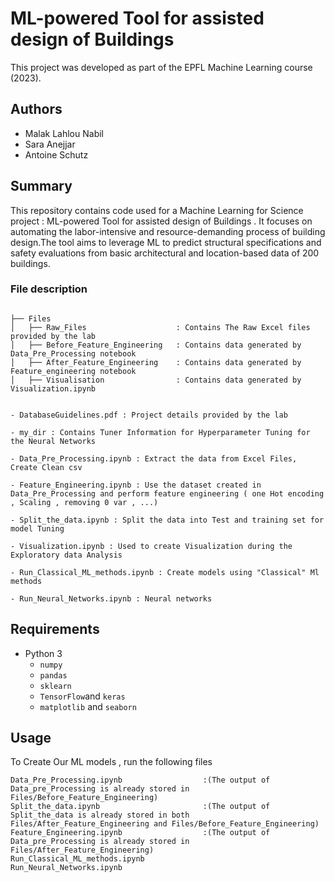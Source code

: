# ML-powered Tool for assisted design of Buildings 

This project was developed as part of the EPFL Machine Learning course (2023).

## Authors
- Malak Lahlou Nabil
- Sara Anejjar
- Antoine Schutz

## Summary
This repository contains code used for a Machine Learning for Science project : ML-powered Tool for assisted design of Buildings .
It focuses on automating the labor-intensive and resource-demanding process of building design.The tool aims to leverage ML to predict structural specifications and safety evaluations from basic architectural and location-based data of
200 buildings.


### File description
```

├── Files 
│   ├── Raw_Files                    : Contains The Raw Excel files provided by the lab
│   ├── Before_Feature_Engineering   : Contains data generated by Data_Pre_Processing notebook
│   ├── After_Feature_Engineering    : Contains data generated by Feature_engineering notebook
│   ├── Visualisation                : Contains data generated by Visualization.ipynb


- DatabaseGuidelines.pdf : Project details provided by the lab

- my_dir : Contains Tuner Information for Hyperparameter Tuning for the Neural Networks

- Data_Pre_Processing.ipynb : Extract the data from Excel Files, Create Clean csv

- Feature_Engineering.ipynb : Use the dataset created in Data_Pre_Processing and perform feature engineering ( one Hot encoding , Scaling , removing 0 var , ...)

- Split_the_data.ipynb : Split the data into Test and training set for model Tuning

- Visualization.ipynb : Used to create Visualization during the Exploratory data Analysis 

- Run_Classical_ML_methods.ipynb : Create models using "Classical" Ml methods

- Run_Neural_Networks.ipynb : Neural networks 
```



## Requirements
- Python 3
  - `numpy`
  - `pandas`
  - `sklearn`
  - `TensorFlow`and `keras`
  - `matplotlib` and `seaborn`
  
## Usage


To Create Our ML models , run the following files 

```
Data_Pre_Processing.ipynb                  :(The output of Data_pre_Processing is already stored in Files/Before_Feature_Engineering)
Split_the_data.ipynb                       :(The output of Split_the_data is already stored in both Files/After_Feature_Engineering and Files/Before_Feature_Engineering)
Feature_Engineering.ipynb                  :(The output of Data_pre_Processing is already stored in Files/After_Feature_Engineering)
Run_Classical_ML_methods.ipynb
Run_Neural_Networks.ipynb
```


